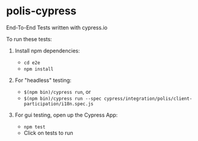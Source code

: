 # polis-cypress
End-To-End Tests written with cypress.io

To run these tests:

1. Install npm dependencies:
    * `cd e2e`
    * `npm install`

2. For "headless" testing:
    * `$(npm bin)/cypress run`, or
    * `$(npm bin)/cypress run --spec cypress/integration/polis/client-participation/i18n.spec.js` 

3. For gui testing, open up the Cypress App:
    * `npm test`
    * Click on tests to run
